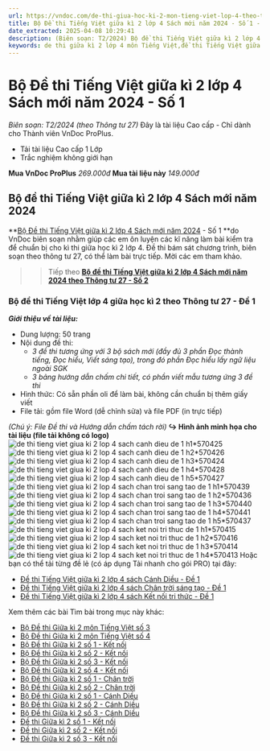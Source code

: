 ```yaml
---
url: https://vndoc.com/de-thi-giua-hoc-ki-2-mon-tieng-viet-lop-4-theo-thong-tu-22-120533
title: Bộ Đề thi Tiếng Việt giữa kì 2 lớp 4 Sách mới năm 2024 - Số 1 - Biên soạn: T2/2024 (theo Thông tư 27) - VnDoc.com
date_extracted: 2025-04-08 10:29:41
description: (Biên soạn: T2/2024) Bộ đề thi Tiếng Việt giữa kì 2 lớp 4 Sách mới năm 2024 theo Thông tư 27 - Số 1 được VnDoc biên soạn (gồm đề thi, hướng dẫn chấm chi tiết) nhằm hỗ trợ các em học sinh tham khảo, luyện tập để đạt kết quả cao trong kì thi sắp tới.
keywords: de thi giữa kì 2 lớp 4 môn Tiếng Việt,đề thi Tiếng Việt giữa kì 2 lớp 4,Đề thi Tiếng Việt lớp 4 giữa học kì 2 năm 2024,Đề thi Tiếng Việt giữa kì 2 lớp 4 năm 2024,Đề thi Tiếng Việt lớp 4 giữa học kì 2 theo Thông tư 27,đề thi Tiếng Việt lớp 4 giữa học kì 2,đề thi giữa kì 2 tiếng việt lớp 4,đề thi giữa kì 2 môn tiếng việt lớp 4
---
```


# Bộ Đề thi Tiếng Việt giữa kì 2 lớp 4 Sách mới năm 2024 - Số 1
 _Biên soạn: T2/2024 \(theo Thông tư 27\)_
Đây là tài liệu Cao cấp - Chỉ dành cho Thành viên VnDoc ProPlus.
  * Tải tài liệu Cao cấp 1 Lớp
  * Trắc nghiệm không giới hạn

**Mua VnDoc ProPlus** _269.000đ_ **Mua tài liệu này** _149.000đ_
## **Bộ đề thi Tiếng Việt giữa kì 2 lớp 4 Sách mới năm 2024**
**[Bộ Đề thi Tiếng Việt giữa kì 2 lớp 4 Sách mới năm 2024](<https://vndoc.com/de-thi-giua-hoc-ki-2-mon-tieng-viet-lop-4-theo-thong-tu-22-120533>) \- Số 1 **do VnDoc biên soạn nhằm giúp các em ôn luyện các kĩ năng làm bài kiểm tra để chuẩn bị cho kì thi giữa học kì 2 lớp 4. Đề thi bám sát chương trình, biên soạn theo thông tư 27, có thể làm bài trực tiếp. Mời các em tham khảo.
>> Tiếp theo [**Bộ đề thi Tiếng Việt giữa kì 2 lớp 4 Sách mới năm 2024 theo Thông tư 27 - Số 2**](<https://vndoc.com/bo-de-thi-tieng-viet-giua-ki-2-lop-4-sach-moi-nam-2024-so-2-317138>)
### Bộ đề thi Tiếng Việt lớp 4 giữa học kì 2 theo Thông tư 27 - Đề 1
 _**Giới thiệu về tài liệu:**_
  * Dung lượng: 50 trang
  * Nội dung đề thi:
    * _3 đề thi tương ứng với 3 bộ sách mới \(đầy đủ 3 phần Đọc thành tiếng, Đọc hiểu, Viết sáng tạo\), trong đó phần Đọc hiểu lấy ngữ liệu ngoài SGK_
    *  _3 bảng hướng dẫn chấm chi tiết, có phần viết mẫu tương ứng 3 đề thi_
  * Hình thức: Có sẵn phần oli để làm bài, không cần chuẩn bị thêm giấy viết
  * File tải: gồm file Word \(dễ chỉnh sửa\) và file PDF \(in trực tiếp\)

_\(Chú ý: File Đề thi và Hướng dẫn chấm tách rời\)_
**↪ Hình ảnh minh họa cho tài liệu \(file tải không có logo\)**
![de thi tieng viet giua ki 2 lop 4 sach canh dieu de 1 h1*570425](https://i.vdoc.vn/data/image/2024/02/16/de-thi-tieng-viet-giua-ki-2-lop-4-sach-canh-dieu-de-1-h1.jpg)![de thi tieng viet giua ki 2 lop 4 sach canh dieu de 1 h2*570426](https://i.vdoc.vn/data/image/2024/02/16/de-thi-tieng-viet-giua-ki-2-lop-4-sach-canh-dieu-de-1-h2.jpg)![de thi tieng viet giua ki 2 lop 4 sach canh dieu de 1 h3*570424](https://i.vdoc.vn/data/image/2024/02/16/de-thi-tieng-viet-giua-ki-2-lop-4-sach-canh-dieu-de-1-h3.jpg)![de thi tieng viet giua ki 2 lop 4 sach canh dieu de 1 h4*570428](https://i.vdoc.vn/data/image/2024/02/16/de-thi-tieng-viet-giua-ki-2-lop-4-sach-canh-dieu-de-1-h4.jpg)![de thi tieng viet giua ki 2 lop 4 sach canh dieu de 1 h5*570427](https://i.vdoc.vn/data/image/2024/02/16/de-thi-tieng-viet-giua-ki-2-lop-4-sach-canh-dieu-de-1-h5.jpg)![de thi tieng viet giua ki 2 lop 4 sach chan troi sang tao de 1 h1*570439](https://i.vdoc.vn/data/image/2024/02/16/de-thi-tieng-viet-giua-ki-2-lop-4-sach-chan-troi-sang-tao-de-1-h1.jpg)![de thi tieng viet giua ki 2 lop 4 sach chan troi sang tao de 1 h2*570436](https://i.vdoc.vn/data/image/2024/02/16/de-thi-tieng-viet-giua-ki-2-lop-4-sach-chan-troi-sang-tao-de-1-h2.jpg)![de thi tieng viet giua ki 2 lop 4 sach chan troi sang tao de 1 h3*570440](https://i.vdoc.vn/data/image/2024/02/16/de-thi-tieng-viet-giua-ki-2-lop-4-sach-chan-troi-sang-tao-de-1-h3.jpg)![de thi tieng viet giua ki 2 lop 4 sach chan troi sang tao de 1 h4*570441](https://i.vdoc.vn/data/image/2024/02/16/de-thi-tieng-viet-giua-ki-2-lop-4-sach-chan-troi-sang-tao-de-1-h4.jpg)![de thi tieng viet giua ki 2 lop 4 sach chan troi sang tao de 1 h5*570437](https://i.vdoc.vn/data/image/2024/02/16/de-thi-tieng-viet-giua-ki-2-lop-4-sach-chan-troi-sang-tao-de-1-h5.jpg)![de thi tieng viet giua ki 2 lop 4 sach ket noi tri thuc de 1 h1*570415](https://i.vdoc.vn/data/image/2024/02/16/de-thi-tieng-viet-giua-ki-2-lop-4-sach-ket-noi-tri-thuc-de-1-h1.jpg)![de thi tieng viet giua ki 2 lop 4 sach ket noi tri thuc de 1 h2*570416](https://i.vdoc.vn/data/image/2024/02/16/de-thi-tieng-viet-giua-ki-2-lop-4-sach-ket-noi-tri-thuc-de-1-h2.jpg)![de thi tieng viet giua ki 2 lop 4 sach ket noi tri thuc de 1 h3*570414](https://i.vdoc.vn/data/image/2024/02/16/de-thi-tieng-viet-giua-ki-2-lop-4-sach-ket-noi-tri-thuc-de-1-h3.jpg)![de thi tieng viet giua ki 2 lop 4 sach ket noi tri thuc de 1 h4*570413](https://i.vdoc.vn/data/image/2024/02/16/de-thi-tieng-viet-giua-ki-2-lop-4-sach-ket-noi-tri-thuc-de-1-h4.jpg)
Hoặc bạn có thể tải từng đề lẻ \(có áp dụng Tải nhanh cho gói PRO\) tại đây:
  * [Đề thi Tiếng Việt giữa kì 2 lớp 4 sách Cánh Diều - Đề 1](<https://vndoc.com/de-thi-tieng-viet-giua-ki-2-lop-4-sach-canh-dieu-de-1-315377>)
  * [Đề thi Tiếng Việt giữa kì 2 lớp 4 sách Chân trời sáng tạo - Đề 1](<https://vndoc.com/de-thi-tieng-viet-giua-ki-2-lop-4-sach-chan-troi-sang-tao-de-1-315379>)
  * [Đề thi Tiếng Việt giữa kì 2 lớp 4 sách Kết nối tri thức - Đề 1](<https://vndoc.com/de-thi-tieng-viet-giua-ki-2-lop-4-sach-ket-noi-tri-thuc-de-1-315376>)

Xem thêm các bài Tìm bài trong mục này khác:
  * [Bộ Đề thi Giữa kì 2 môn Tiếng Việt số 3](</bo-de-thi-tieng-viet-giua-ki-2-lop-4-sach-moi-nam-2024-so-2-317138>)
  * [Bộ Đề thi Giữa kì 2 môn Tiếng Việt số 4](</bo-de-thi-tieng-viet-giua-ki-2-lop-4-sach-moi-nam-2024-so-3-317141>)
  * [Bộ Đề thi Giữa kì 2 số 1 - Kết nối](</bo-de-thi-giua-hoc-ki-2-lop-4-ket-noi-tri-thuc-cac-mon-316238>)
  * [Bộ Đề thi Giữa kì 2 số 2 - Kết nối](</bo-de-thi-giua-hoc-ki-2-lop-4-sach-ket-noi-tri-thuc-so-1-316002>)
  * [Bộ Đề thi Giữa kì 2 số 3 - Kết nối](</bo-de-thi-giua-hoc-ki-2-lop-4-sach-ket-noi-tri-thuc-so-2-316204>)
  * [Bộ Đề thi Giữa kì 2 số 4 - Kết nối](</bo-de-thi-giua-hoc-ki-2-lop-4-sach-ket-noi-tri-thuc-339496>)
  * [Bộ Đề thi Giữa kì 2 số 1 - Chân trời](</bo-de-thi-giua-hoc-ki-2-lop-4-chan-troi-sang-tao-cac-mon-316240>)
  * [Bộ Đề thi Giữa kì 2 số 2 - Chân trời](</bo-de-thi-giua-hoc-ki-2-lop-4-sach-chan-troi-sang-tao-339503>)
  * [Bộ Đề thi Giữa kì 2 số 1 - Cánh Diều](</bo-de-thi-giua-hoc-ki-2-lop-4-sach-canh-dieu-cac-mon-316232>)
  * [Bộ Đề thi Giữa kì 2 số 2 - Cánh Diều](</bo-de-thi-giua-hoc-ki-2-lop-4-sach-canh-dieu-so-1-316087>)
  * [Bộ Đề thi Giữa kì 2 số 3 - Cánh Diều](</bo-de-thi-giua-hoc-ki-2-lop-4-sach-canh-dieu-339506>)
  * [Đề thi Giữa kì 2 số 1 - Kết nối](</de-thi-toan-tieng-viet-giua-ki-2-lop-4-sach-ket-noi-tri-thuc-so-1-316208>)
  * [Đề thi Giữa kì 2 số 2 - Kết nối](</de-thi-toan-tieng-viet-giua-ki-2-lop-4-sach-ket-noi-tri-thuc-so-2-316214>)
  * [Đề thi Giữa kì 2 số 3 - Kết nối](</de-thi-toan-tieng-viet-giua-ki-2-lop-4-sach-ket-noi-tri-thuc-so-3-316216>)

